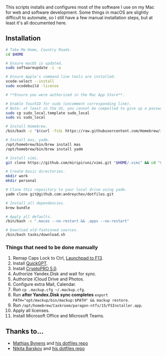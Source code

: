 This scripts installs and configures most of the software I use on my Mac for web and software development. Some things in macOS are slightly difficult to automate, so I still have a few manual installation steps, but at least it's all documented here.

## Installation

```bash
# Take Me Home, Country Roads.
cd $HOME

# Ensure macOS is updated.
sudo softwareupdate -i -a

# Ensure Apple's command line tools are installed.
xcode-select --install
sudo xcodebuild -license

# **Ensure you were authorized in the Mac App Store**.

# Enable TouchID for sudo (uncomment corresponding line).
# Note: at least in the US, you cannot be compelled to give up a password by a court (it's considered a violation of the 5th amendment), but your biometrics are not secret, so you can absolutely be forced by a court to biometric auth.
sudo cp sudo_local.template sudo_local
sudo vi sudo_local

# Install Homebrew.
/bin/bash -c "$(curl -fsSL https://raw.githubusercontent.com/Homebrew/install/HEAD/install.sh)"

# Install mas, yadm.
/opt/homebrew/bin/brew install mas
/opt/homebrew/bin/brew install yadm

# Install vimi.
git clone https://github.com/miripiruni/vimi.git "$HOME/.vimi" && cd "$HOME/.vimi" && make

# Create basic directories.
mkdir work
mkdir personal

# Clone this repository to your local drive using yadm.
yadm clone git@github.com:andreychev/dotfiles.git

# Install all dependencies.
brew bundle

# Apply all defaults.
/bin/bash -c ".macos --no-restart && .apps --no-restart"

# Download old-fashioned sources.
/bin/bash tasks/download.sh
```

### Things that need to be done manually

1. Remap Caps Lock to Ctrl, [Launchpad to F13](<(https://github.com/the-via/releases/issues/92#issuecomment-826337718)>).
1. Install [QuickGPT](https://sindresorhus.gumroad.com/l/quickgpt).
1. Install [CryptoPRO 5.0](https://www.cryptopro.ru/products/csp).
1. Authorize Yandex.Disk and wait for sync.
1. Authorize iCloud Drive and Photos.
1. Configure extra Mail, Calendar.
1. Run `cp .mackup.cfg ~/.mackup.cfg`.
1. Run **after Yandex.Disk sync completes** `export PATH="opt/mackup/bin/mackup:$PATH" && mackup restore`.
1. Run `/opt/homebrew/Caskroom/paragon-ntfs/15/FSInstaller.app`.
1. Apply all licenses.
1. Install Microsoft Office and Microsoft Teams.

## Thanks to…

- [Mathias Bynens](https://mathiasbynens.be/) and [his dotfiles repo](https://github.com/mathiasbynens/dotfiles)
- [Nikita Barskov](https://dev-tau-seven.vercel.app/) and [his dotfiles repo](https://github.com/nikitabarskov/dotfiles)
